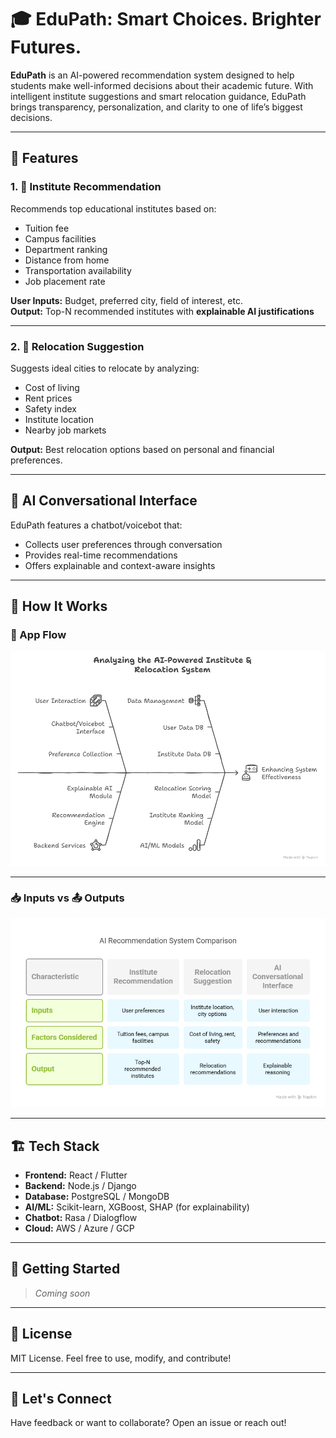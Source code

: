 # 🎓 EduPath: Smart Choices. Brighter Futures.

**EduPath** is an AI-powered recommendation system designed to help students make well-informed decisions about their academic future. With intelligent institute suggestions and smart relocation guidance, EduPath brings transparency, personalization, and clarity to one of life’s biggest decisions.

---

## 📌 Features

### 1. 🏫 Institute Recommendation
Recommends top educational institutes based on:
- Tuition fee
- Campus facilities
- Department ranking
- Distance from home
- Transportation availability
- Job placement rate

**User Inputs:** Budget, preferred city, field of interest, etc.  
**Output:** Top-N recommended institutes with **explainable AI justifications**

---

### 2. 🚚 Relocation Suggestion
Suggests ideal cities to relocate by analyzing:
- Cost of living
- Rent prices
- Safety index
- Institute location
- Nearby job markets

**Output:** Best relocation options based on personal and financial preferences.

---

## 🤖 AI Conversational Interface
EduPath features a chatbot/voicebot that:
- Collects user preferences through conversation
- Provides real-time recommendations
- Offers explainable and context-aware insights

---

## 🧠 How It Works

### 🔄 App Flow
![App Flow](EduPathFlow.png)

---

### 📥 Inputs vs 📤 Outputs
![Inputs and Outputs](EduPath.png)

---

## 🏗️ Tech Stack

- **Frontend:** React / Flutter  
- **Backend:** Node.js / Django  
- **Database:** PostgreSQL / MongoDB  
- **AI/ML:** Scikit-learn, XGBoost, SHAP (for explainability)  
- **Chatbot:** Rasa / Dialogflow  
- **Cloud:** AWS / Azure / GCP

---

## 🚀 Getting Started

> _Coming soon_

---

## 📄 License

MIT License. Feel free to use, modify, and contribute!

---

## 💬 Let's Connect

Have feedback or want to collaborate? Open an issue or reach out!
